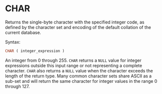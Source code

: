 # CHAR

Returns the single-byte character with the specified integer code, as defined by the character set and encoding of the default collation of the current database.

Syntax:
```SQL
CHAR ( integer_expression )
```

An integer from 0 through 255. `CHAR` returns a `NULL` value for integer expressions outside this input range or not representing a complete character. `CHAR` also returns a `NULL` value when the character exceeds the length of the return type. Many common character sets share ASCII as a sub-set and will return the same character for integer values in the range 0 through 127.
